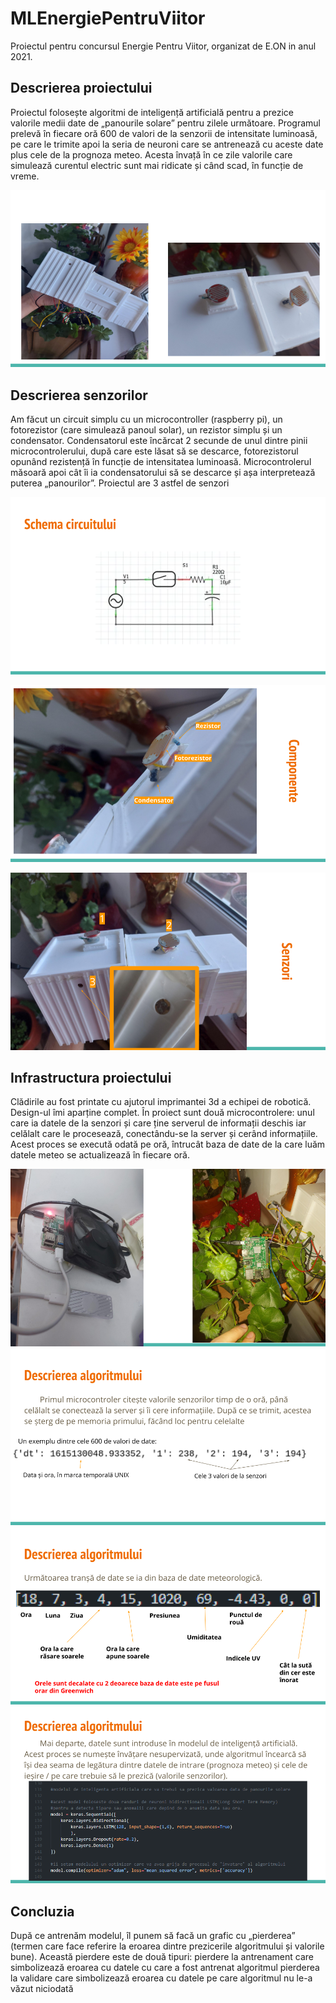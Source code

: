 # MLEnergiePentruViitor
Proiectul pentru concursul Energie Pentru Viitor, organizat de E.ON in anul 2021.

## Descrierea proiectului
Proiectul folosește algoritmi de inteligență artificială pentru a prezice valorile medii date de „panourile solare” pentru zilele următoare.
Programul prelevă în fiecare oră 600 de valori de la senzorii de intensitate luminoasă, pe care le trimite apoi la seria de neuroni care se antrenează cu aceste date plus cele de la prognoza meteo. Acesta învață în ce zile valorile care simulează curentul electric sunt mai ridicate și când scad, în funcție de vreme.

![imagine 1](https://github.com/Minutzu321/MLEnergiePentruViitor/blob/main/imagini/Energie%20pentru%20viitor%20(1).png?raw=true)

## Descrierea senzorilor
Am făcut un circuit simplu cu un microcontroller (raspberry pi), un fotorezistor (care simulează panoul solar), un rezistor simplu și un condensator. Condensatorul este încărcat 2 secunde de unul dintre pinii microcontrolerului, după care este lăsat să se descarce, fotorezistorul opunând rezistență în funcție de intensitatea luminoasă. Microcontrolerul măsoară apoi cât îi ia condensatorului să se descarce și așa interpretează puterea „panourilor”. 
Proiectul are 3 astfel de senzori

![imagine 2](https://github.com/Minutzu321/MLEnergiePentruViitor/blob/main/imagini/Energie%20pentru%20viitor%20(2).png?raw=true)

![imagine 3](https://github.com/Minutzu321/MLEnergiePentruViitor/blob/main/imagini/Energie%20pentru%20viitor%20(3).png?raw=true)

![imagine 4](https://github.com/Minutzu321/MLEnergiePentruViitor/blob/main/imagini/Energie%20pentru%20viitor%20(4).png?raw=true)

## Infrastructura proiectului
Clădirile au fost printate cu ajutorul imprimantei 3d a echipei de robotică. Design-ul îmi aparține complet.
În proiect sunt două microcontrolere: unul care ia datele de la senzori și care ține serverul de informații deschis iar celălalt care le procesează, conectându-se la server și cerând informațiile.
Acest proces se execută odată pe oră, întrucât baza de date de la care luăm datele meteo se actualizează în fiecare oră.

![imagine 5](https://github.com/Minutzu321/MLEnergiePentruViitor/blob/main/imagini/Energie%20pentru%20viitor%20(5).png?raw=true)
![imagine 6](https://github.com/Minutzu321/MLEnergiePentruViitor/blob/main/imagini/Energie%20pentru%20viitor%20(6).png?raw=true)
![imagine 7](https://github.com/Minutzu321/MLEnergiePentruViitor/blob/main/imagini/Energie%20pentru%20viitor%20(7).png?raw=true)
![imagine 8](https://github.com/Minutzu321/MLEnergiePentruViitor/blob/main/imagini/Energie%20pentru%20viitor%20(8).png?raw=true)
## Concluzia
După ce antrenăm modelul, îl punem să facă un grafic cu „pierderea” (termen care face referire la eroarea dintre prezicerile algoritmului și valorile bune). Această pierdere este de două tipuri:
pierdere la antrenament care simbolizează eroarea cu datele cu care a fost antrenat algoritmul
pierderea la validare care simbolizează eroarea cu datele pe care algoritmul nu le-a văzut niciodată



